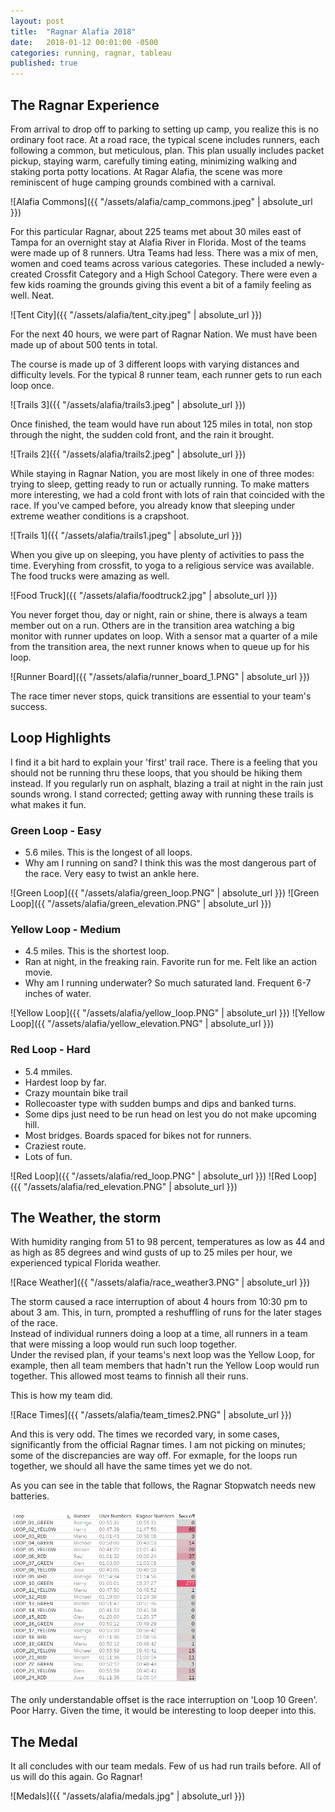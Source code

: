 ```yaml
---
layout: post
title:  "Ragnar Alafia 2018"
date:   2018-01-12 00:01:00 -0500
categories: running, ragnar, tableau
published: true
---
```


## The Ragnar Experience
From arrival to drop off to parking to setting up camp, you realize this is no ordinary foot race.  At a road race, the typical scene includes runners, each following a common, but meticulous, plan.  This plan usually includes packet pickup, staying warm, carefully timing eating, minimizing walking and staking porta potty locations.  At Ragar Alafia, the scene was more reminiscent of huge camping grounds combined with a carnival.  

![Alafia Commons]({{ "/assets/alafia/camp_commons.jpeg" | absolute_url }}) 

For this particular Ragnar, about 225 teams met about 30 miles east of Tampa for an overnight stay at Alafia River in Florida.  Most of the teams were made up of 8 runners.  Utra Teams had less.  There was a mix of men, women and coed teams across various categories. These included a newly-created Crossfit Category and a High School Category.  There were even a few kids roaming the grounds giving this event a bit of a family feeling as well. Neat.

![Tent City]({{ "/assets/alafia/tent_city.jpeg" | absolute_url }}) 

For the next 40 hours, we were part of Ragnar Nation.  We must have been made up of about 500 tents in total.

The course is made up of 3 different loops with varying distances and difficulty levels.  For the typical 8 runner team, each runner gets to run each loop once.  

![Trails 3]({{ "/assets/alafia/trails3.jpeg" | absolute_url }})  

Once finished, the team would have run about 125 miles in total, non stop through the night, the sudden cold front, and the rain it brought.  

![Trails 2]({{ "/assets/alafia/trails2.jpeg" | absolute_url }}) 

While staying in Ragnar Nation, you are most likely in one of three modes: trying to sleep, getting ready to run or actually running.  To make matters more interesting, we had a cold front with lots of rain that coincided with the race.  If you've camped before, you already know that sleeping under extreme weather conditions is a crapshoot.  

![Trails 1]({{ "/assets/alafia/trails1.jpeg" | absolute_url }}) 

When you give up on sleeping, you have plenty of activities to pass the time.  Everyhing from crossfit, to yoga to a religious service was available.  The food trucks were amazing as well.  

![Food Truck]({{ "/assets/alafia/foodtruck2.jpg" | absolute_url }}) 

You never forget thou, day or night, rain or shine, there is always a team member out on a run.  Others are in the transition area watching a big monitor with runner updates on loop. With a sensor mat a quarter of a mile from the transition area, the next runner knows when to queue up for his loop.

![Runner Board]({{ "/assets/alafia/runner_board_1.PNG" | absolute_url }}) 

The race timer never stops, quick transitions are essential to your team's success.

## Loop Highlights
I find it a bit hard to explain your 'first' trail race.  There is a feeling that you should not be running thru these loops, that you should be hiking them instead.  If you regularly run on asphalt, blazing a trail at night in the rain just sounds wrong.  I stand corrected; getting away with running these trails is what makes it fun.

### Green Loop - Easy
- 5.6 miles.  This is the longest of all loops.
- Why am I running on sand?  I think this was the most dangerous part of the race.  Very easy to twist an ankle here.

![Green Loop]({{ "/assets/alafia/green_loop.PNG" | absolute_url }}) 
![Green Loop]({{ "/assets/alafia/green_elevation.PNG" | absolute_url }}) 

### Yellow Loop - Medium
- 4.5 miles.  This is the shortest loop.
- Ran at night, in the freaking rain. Favorite run for me.  Felt like an action movie.
- Why am I running underwater? So much saturated land.  Frequent 6-7 inches of water.

![Yellow Loop]({{ "/assets/alafia/yellow_loop.PNG" | absolute_url }}) 
![Yellow Loop]({{ "/assets/alafia/yellow_elevation.PNG" | absolute_url }}) 

### Red Loop - Hard
- 5.4 mmiles.
- Hardest loop by far.
- Crazy mountain bike trail
- Rollecoaster type with sudden bumps and dips and banked turns.
- Some dips just need to be run head on lest you do not make upcoming hill.
- Most bridges.  Boards spaced for bikes not for runners.
- Craziest route.  
- Lots of fun.

![Red Loop]({{ "/assets/alafia/red_loop.PNG" | absolute_url }}) 
![Red Loop]({{ "/assets/alafia/red_elevation.PNG" | absolute_url }}) 

## The Weather, the storm

With humidity ranging from 51 to 98 percent, temperatures as low as 44 and as high as 85 degrees and wind gusts of up to 25 miles per hour, we experienced typical Florida weather.

![Race Weather]({{ "/assets/alafia/race_weather3.PNG" | absolute_url }})

The storm caused a race interruption of about 4 hours from 10:30 pm to about 3 am.  This, in turn, prompted a reshuffling of runs for the later stages of the race.  
Instead of individual runners doing a loop at a time, all runners in a team that were missing a loop would run such loop together.  
Under the revised plan, if your teams's next loop was the Yellow Loop, for example, then all team members that hadn't run the Yellow Loop would run together.  This allowed most teams to finnish all their runs.

This is how my team did.

![Race Times]({{ "/assets/alafia/team_times2.PNG" | absolute_url }}) 

And this is very odd.  The times we recorded vary, in some cases, significantly from the official Ragnar times.  I am not picking on minutes; some of the discrepancies are way off. For exmaple, for the loops run together, we should all have the same times yet we do not. 

As you can see in the table that follows, the Ragnar Stopwatch needs new batteries. 

<img src="/assets/alafia/times_off.PNG" alt="Times Off" width="60%">

The only understandable offset is the race interruption  on 'Loop 10 Green'. Poor Harry.  Given the time, it would be interesting to loop deeper into this.

## The Medal

It all concludes with our team medals.  Few of us had run trails before.  All of us will do this again.  Go Ragnar!
 
![Medals]({{ "/assets/alafia/medals.jpg" | absolute_url }}) 

